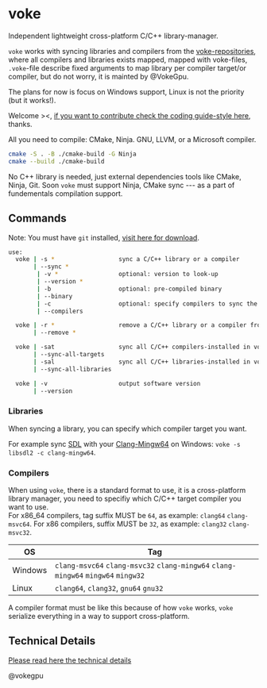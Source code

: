 # voke

Independent lightweight cross-platform C/C++ library-manager.

`voke` works with syncing libraries and compilers from the [voke-repositories](https://github.com/voke-libraries), where all compilers and libraries exists mapped, mapped with voke-files, `.voke`-file describe fixed arguments to map library per compiler target/or compiler, but do not worry, it is mainted by @VokeGpu.

The plans for now is focus on Windows support, Linux is not the priority (but it works!).

Welcome ><, [if you want to contribute check the coding guide-style here](https://github.com/vokegpu/code-of-conduct-and-style-guide), thanks.

All you need to compile: CMake, Ninja. GNU, LLVM, or a Microsoft compiler.
```sh
cmake -S . -B ./cmake-build -G Ninja
cmake --build ./cmake-build
```

No C++ library is needed, just external dependencies tools like CMake, Ninja, Git. Soon `voke` must support Ninja, CMake sync --- as a part of fundementals compilation support.

## Commands

Note: You must have `git` installed, [visit here for download](https://git-scm.com/).

```sh
use:
  voke | -s *                  sync a C/C++ library or a compiler
       | --sync *
        | -v *                 optional: version to look-up
        | --version *
        | -b                   optional: pre-compiled binary
        | --binary
        | -c                   optional: specify compilers to sync the library, e.g: clang-msvc64 clang-mingw64 etc 
        | --compilers

  voke | -r *                  remove a C/C++ library or a compiler from the system
       | --remove *

  voke | -sat                  sync all C/C++ compilers-installed in voke-system 
       | --sync-all-targets
       | -sal                  sync all C/C++ libraries-installed in voke-system 
       | --sync-all-libraries

  voke | -v                    output software version
       | --version
```

### Libraries

When syncing a library, you can specify which compiler target you want.

For example sync [SDL](https://www.libsdl.org/) with your [Clang-Mingw64](https://github.com/mstorsjo/llvm-mingw) on Windows:
`voke -s libsdl2 -c clang-mingw64`.

### Compilers

When using `voke`, there is a standard format to use, it is a cross-platform library manager, you need to specifiy which C/C++ target compiler you want to use.  
For x86_64 compilers, tag suffix MUST be `64`, as example: `clang64` `clang-msvc64`. For x86 compilers, suffix MUST be `32`, as example: `clang32` `clang-msvc32`.  

| OS | Tag |
| - | - |
| Windows | `clang-msvc64` `clang-msvc32` `clang-mingw64` `clang-mingw64` `mingw64` `mingw32` |
| Linux  | `clang64`, `clang32`, `gnu64` `gnu32` |

A compiler format must be like this because of how `voke` works, `voke` serialize everything in a way to support cross-platform.

## Technical Details

[Please read here the technical details](https://github.com/vokegpu/voke-docs)

@vokegpu
